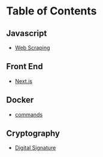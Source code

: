 # Table of Contents

## Javascript

- [Web Scraping](/javascript/web-scraping)

## Front End
- [Next.js](/nextjs)

## Docker

- [commands](/docker/commands)

## Cryptography

- [Digital Signature](/cryptography/digital-signature)
